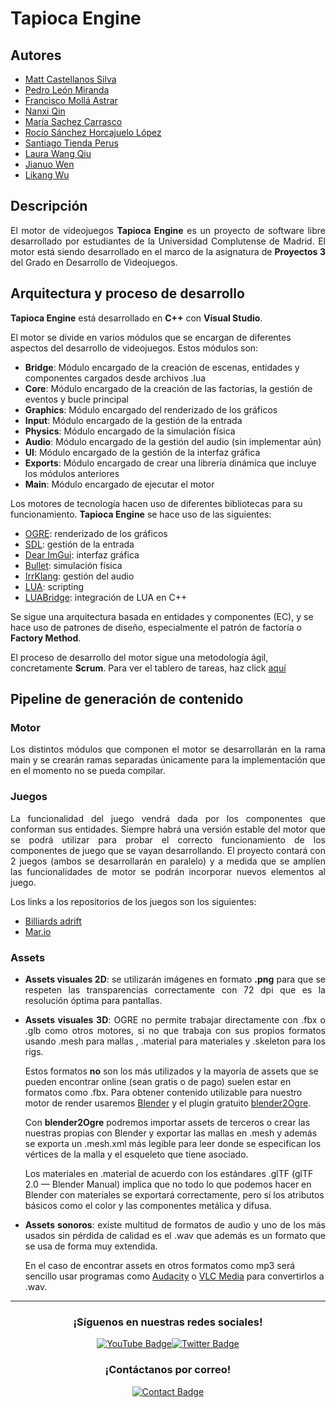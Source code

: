 # Tapioca Engine

## Autores

- [Matt Castellanos Silva](https://github.com/MattCastUCM)
- [Pedro León Miranda](https://github.com/P4179)
- [Francisco Mollá Astrar](https://github.com/frmolla)
- [Nanxi Qin](https://github.com/NanxiQin)
- [María Sachez Carrasco](https://github.com/marsache)
- [Rocío Sánchez Horcajuelo López](https://github.com/Bimbloc)
- [Santiago Tienda Perus](https://github.com/Santienper)
- [Laura Wang Qiu](https://github.com/LauraWangQiu)
- [Jianuo Wen](https://github.com/Jjianuo)
- [Likang Wu](https://github.com/likangwu03)

## Descripción

<p align="justify">
El motor de videojuegos <strong>Tapioca Engine</strong> es un proyecto de software libre desarrollado por estudiantes de la Universidad Complutense de Madrid. El motor está siendo desarrollado en el marco de la asignatura de <strong>Proyectos 3</strong> del Grado en Desarrollo de Videojuegos.
</p>

## Arquitectura y proceso de desarrollo

<p align="justify">
<strong>Tapioca Engine</strong> está desarrollado en <strong>C++</strong> con <strong>Visual Studio</strong>.

El motor se divide en varios módulos que se encargan de diferentes aspectos del desarrollo de videojuegos. Estos módulos son:

- <strong>Bridge</strong>: Módulo encargado de la creación de escenas, entidades y componentes cargados desde archivos .lua
- <strong>Core</strong>: Módulo encargado de la creación de las factorías, la gestión de eventos y bucle principal
- <strong>Graphics</strong>: Módulo encargado del renderizado de los gráficos
- <strong>Input</strong>: Módulo encargado de la gestión de la entrada
- <strong>Physics</strong>: Módulo encargado de la simulación física
- <strong>Audio</strong>: Módulo encargado de la gestión del audio (sin implementar aún)
- <strong>UI</strong>: Módulo encargado de la gestión de la interfaz gráfica
- <strong>Exports</strong>: Módulo encargado de crear una librería dinámica que incluye los módulos anteriores
- <strong>Main</strong>: Módulo encargado de ejecutar el motor

Los motores de tecnología hacen uso de diferentes bibliotecas para su funcionamiento. <strong>Tapioca Engine</strong> se hace uso de las siguientes:

- [OGRE](https://www.ogre3d.org/): renderizado de los gráficos
- [SDL](https://www.libsdl.org/): gestión de la entrada
- [Dear ImGui](https://github.com/ocornut/imgui): interfaz gráfica
- [Bullet](https://github.com/bulletphysics/bullet3): simulación física
- [IrrKlang](https://www.ambiera.com/irrklang/): gestión del audio
- [LUA](https://www.lua.org/): scripting
- [LUABridge](https://github.com/vinniefalco/LuaBridge): integración de LUA en C++

Se sigue una arquitectura basada en entidades y componentes (EC), y se hace uso de patrones de diseño, especialmente el patrón de factoría o <strong>Factory Method</strong>.

El proceso de desarrollo del motor sigue una metodología ágil, concretamente <strong>Scrum</strong>. Para ver el tablero de tareas, haz click [aquí](https://github.com/orgs/UCM-FDI-DISIA/projects/38/views/1)
</p>

## Pipeline de generación de contenido

### Motor

<p align="justify">
Los distintos módulos que componen el motor se desarrollarán en la rama main y se crearán ramas separadas únicamente para la implementación que en el momento no se pueda compilar.
</p>

### Juegos

<p align="justify">
La funcionalidad del juego vendrá dada por los componentes que conforman sus entidades. Siempre habrá una versión estable del motor que se podrá utilizar para probar el correcto funcionamiento de los componentes de juego que se vayan desarrollando. El proyecto contará con 2 juegos (ambos se desarrollarán en paralelo) y a medida que se amplíen las funcionalidades de motor se podrán incorporar nuevos elementos al juego.
</p>

Los links a los repositorios de los juegos son los siguientes:

- [Billiards adrift](https://github.com/UCM-FDI-DISIA/BilliardsAdrift)
- [Mar.io](https://github.com/UCM-FDI-DISIA/Mar.io)

### Assets

<ul>
<li>
<p align="justify">
<strong>Assets visuales 2D</strong>: se utilizarán imágenes en formato <strong>.png</strong> para que se respeten las transparencias correctamente con 72 dpi que es la resolución óptima para pantallas.
</p>
</li>
<li>
<p align="justify">
<strong>Assets visuales 3D</strong>: OGRE no permite trabajar  directamente con .fbx o .glb como otros motores, si no que trabaja con sus propios formatos usando .mesh para mallas , .material para materiales y .skeleton para los rigs.

Estos formatos <strong>no</strong> son los más utilizados y la mayoría de assets que se pueden encontrar online (sean gratis o de pago) suelen estar en formatos como .fbx. Para obtener contenido utilizable para nuestro motor de render usaremos [Blender](https://www.blender.org/) y el plugin gratuito [blender2Ogre](https://github.com/OGRECave/blender2ogre).

Con <strong>blender2Ogre</strong> podremos importar assets de terceros o crear las nuestras propias con Blender y exportar  las mallas en .mesh y además se exporta un .mesh.xml más legible para leer donde se especifican los vértices de la malla y el esqueleto que tiene asociado.

Los materiales en .material de acuerdo con los estándares .glTF (glTF 2.0 — Blender Manual) implica que no todo lo que podemos hacer en Blender con materiales se exportará correctamente, pero sí los atributos básicos como el color y las componentes metálica y difusa.
</p>
</li>
<li>
<p align="justify">
<strong>Assets sonoros</strong>: existe multitud de formatos de audio y uno de los más usados sin pérdida de calidad es el .wav que además es un formato que se usa de forma muy extendida.

En el caso de encontrar assets en otros formatos como mp3 será sencillo usar programas como [Audacity](https://www.audacityteam.org/) o [VLC Media](https://www.videolan.org/vlc/download-windows.html) para convertirlos a .wav.
</p>
</li>
</ul>

<hr>

<div align="center">
<h3>¡Síguenos en nuestras redes sociales!</h3>

<a href="https://www.youtube.com/channel/UCsvZMJ8wfEXIIFbLuvrqQ-g" target="_blank"><img src="https://img.shields.io/youtube/channel/subscribers/UCsvZMJ8wfEXIIFbLuvrqQ-g?label=Bubble Studios&logo=youtube&style=plastic" alt="YouTube Badge"/></a><a href="https://twitter.com/BubbleStudios24" target="_blank"><img src="https://img.shields.io/twitter/follow/BubbleStudios24?color=blue&label=Bubble Studios&logo=twitter&style=plastic" alt="Twitter Badge"/></a>

<h3>¡Contáctanos por correo!</h3>
<a href="mailto:contactbubblestudios@gmail.com" target="_blank">
    <img src="https://img.shields.io/badge/CONTACTO-green?style=plastic" alt="Contact Badge"/>
</a>
</div>
